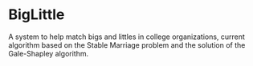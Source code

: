 # BigLittle
A system to help match bigs and littles in college organizations, current algorithm based on the Stable Marriage problem and the solution of the Gale-Shapley algorithm.
